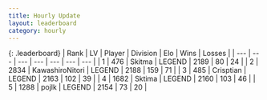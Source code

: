```yaml
---
title: Hourly Update
layout: leaderboard
category: hourly
---
```


{: .leaderboard}
| Rank | LV | Player | Division | Elo | Wins | Losses |
| --- | --- | --- | --- | --- | --- | --- |
| <span data-change="0">1</span> | 476 | <span title="ID: 402846">Skitma</span> | LEGEND | <span data-change="0">2189</span> | <span data-change="0">80</span> | <span data-change="0">24</span> |
| <span data-change="0">2</span> | 2834 | <span title="ID: 164871">KawashiroNitori</span> | LEGEND | <span data-change="0">2188</span> | <span data-change="0">159</span> | <span data-change="0">71</span> |
| <span data-change="0">3</span> | 485 | <span title="ID: 665674">Crisptian</span> | LEGEND | <span data-change="-6">2163</span> | <span data-change="4">102</span> | <span data-change="2">39</span> |
| <span data-change="0">4</span> | 1682 | <span title="ID: 353063">Sktima</span> | LEGEND | <span data-change="0">2160</span> | <span data-change="0">103</span> | <span data-change="0">46</span> |
| <span data-change="0">5</span> | 1288 | <span title="ID: 4783">pojlk</span> | LEGEND | <span data-change="0">2154</span> | <span data-change="0">73</span> | <span data-change="0">20</span> |